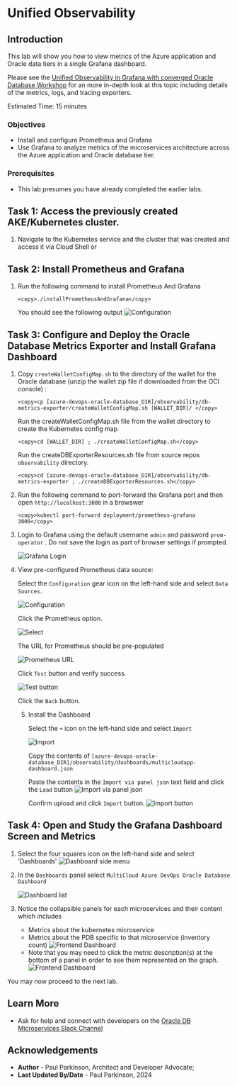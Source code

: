 # Unified Observability

## Introduction

This lab will show you how to view metrics of the Azure application and Oracle data tiers in a single Grafana dashboard.

Please see the  [Unified Observability in Grafana with converged Oracle Database Workshop](http://bit.ly/unifiedobservability)
for an more in-depth look at this topic including details of the metrics, logs, and tracing exporters.

Estimated Time: 15 minutes

### Objectives

* Install and configure Prometheus and Grafana
* Use Grafana to analyze metrics of the microservices architecture across the Azure application and Oracle database tier.

### Prerequisites

- This lab presumes you have already completed the earlier labs.

## Task 1: Access the previously created AKE/Kubernetes cluster.

   1. Navigate to the Kubernetes service and the cluster that was created and access it via Cloud Shell or 

## Task 2: Install Prometheus and Grafana

   1. Run the following command to install Prometheus And Grafana

      ```
      <copy>./installPrometheusAndGrafana</copy>
      ```

      You should see the following output
      ![Configuration](images/prometheusstackinstalloutput.png " ")

## Task 3: Configure and Deploy the Oracle Database Metrics Exporter and Install Grafana Dashboard

   1. Copy `createWalletConfigMap.sh` to the directory of the wallet for the Oracle database (unzip the wallet zip file if downloaded from the OCI console)  :

      ```
      <copy>cp [azure-devops-oracle-database_DIR]/observability/db-metrics-exporter/createWalletConfigMap.sh [WALLET_DIR]/ </copy>
      ```

      Run the createWalletConfigMap.sh file from the wallet directory to create the Kubernetes config map

      ```
      <copy>cd [WALLET_DIR] ; ./createWalletConfigMap.sh</copy>
      ```

      Run the createDBExporterResources.sh file from source repos `observability` directory.

      ```
      <copy>cd [azure-devops-oracle-database_DIR]/observability/db-metrics-exporter ; ./createDBExporterResources.sh</copy>
      ```

   2. Run the following command to port-forward the Grafana port and then open `http://localhost:3000` in a browswer
      ```
      <copy>kubectl port-forward deployment/prometheus-grafana 3000</copy>
      ```

   3. Login to Grafana using the default username `admin` and password `prom-operator` . Do not save the login as part of browser settings if prompted.

      ![Grafana Login](images/grafana_login_screen.png " ")

   4. View pre-configured Prometheus data source:

      Select the `Configuration` gear icon on the left-hand side and select `Data Sources`.

      ![Configuration](images/configurationdatasourcesidemenu.png " ")

      Click the Prometheus option.

      ![Select](images/selectprometheusdatasource.png " ")

      The URL for Prometheus should be pre-populated

      ![Prometheus URL](images/prometheusdatasourceurl.png " ")

      Click `Test` button and verify success.

      ![Test button](images/saveandtestdatasourceisworking.png " ")

      Click the `Back` button.

      5. Install the  Dashboard

         Select the `+` icon on the left-hand side and select `Import`

         ![Import](images/importsidemenu.png " ")

          Copy the contents of `[azure-devops-oracle-database_DIR]/observability/dashboards/multicloudapp-dashboard.json`

         Paste the contents in the `Import via panel json` text field and click the `Load` button
         ![Import via panel json](images/jsondashboardupload.png " ")

         Confirm upload and click `Import` button.
        ![Import button](images/confirmdashimport.png " ")

## Task 4: Open and Study the Grafana Dashboard Screen and Metrics

   1. Select the four squares icon on the left-hand side and select 'Dashboards'
      ![Dashboard side menu](images/dashboardsidemenu.png " ")

   2. In the `Dashboards` panel select `MultiCloud Azure DevOps Oracle Database Dashboard`

      ![Dashboard list](images/dashboardlist.png " ")

   3. Notice the collapsible panels for each microservices and their content which includes
       - Metrics about the kubernetes microservice
       - Metrics about the PDB specific to that microservice (inventory count)
      ![Frontend Dashboard](images/frontenddashscreen.png " ")

       * Note that you may need to click the metric description(s) at the bottom of a panel in order to see them represented on the graph.
      ![Frontend Dashboard](images/selectmetricdescr.png " ")


You may now proceed to the next lab.

## Learn More

* Ask for help and connect with developers on the [Oracle DB Microservices Slack Channel](https://bit.ly/oracle-db-microservices-help-slack)

## Acknowledgements
* **Author** - Paul Parkinson, Architect and Developer Advocate;
* **Last Updated By/Date** - Paul Parkinson, 2024

